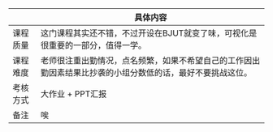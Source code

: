 |       | 具体内容 |
|-------|----------|
| 课程质量 |      这门课程其实还不错，不过开设在BJUT就变了味，可视化是很重要的一部分，值得一学。   |
| 课程难度 |    老师很注重出勤情况，点名频繁，如果不希望自己的工作因出勤因素结果比抄袭的小组分数低的话，最好不要挑战这位。     |
| 考核方式 |    大作业 + PPT汇报    |
| 备注    |     唉     |


